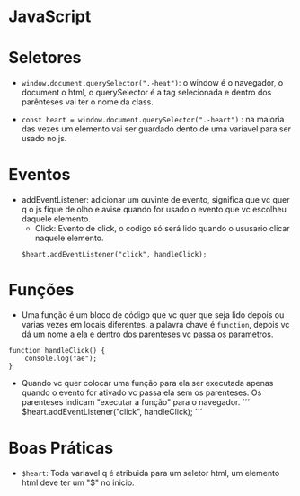 # <b>JavaScript</b>

# Seletores

- `window.document.querySelector(".-heat")`: o window é o navegador, o document o html, o querySelector é a tag selecionada e dentro dos parênteses vai ter o nome da class. 

- `const heart = window.document.querySelector(".-heart")` : na maioria das vezes um elemento vai ser guardado dento de uma variavel para ser usado no js.

# Eventos
- addEventListener: adicionar um ouvinte de evento, significa que vc quer q o js fique de olho e avise quando for usado o evento que vc escolheu daquele elemento.
    - Click: Evento de click, o codigo só será lido quando o ususario clicar naquele elemento.
    ```
    $heart.addEventListener("click", handleClick);
    ``` 


# Funções
- Uma função é um bloco de código que vc quer que seja lido depois ou varias vezes em locais diferentes. a palavra chave é `function`, depois vc dá um nome a ela e dentro dos parenteses vc passa os parametros.
```
function handleClick() {
    console.log("ae");
}
```
- Quando vc quer colocar uma função para ela ser executada apenas quando o evento for ativado vc passa ela sem os parenteses. Os parenteses indicam "executar a função" para o navegador.
´´´
$heart.addEventListener("click", handleClick);
´´´

# Boas Práticas

- `$heart`: Toda variavel q é atribuida para um seletor html, um elemento html deve ter um "$" no inicio.